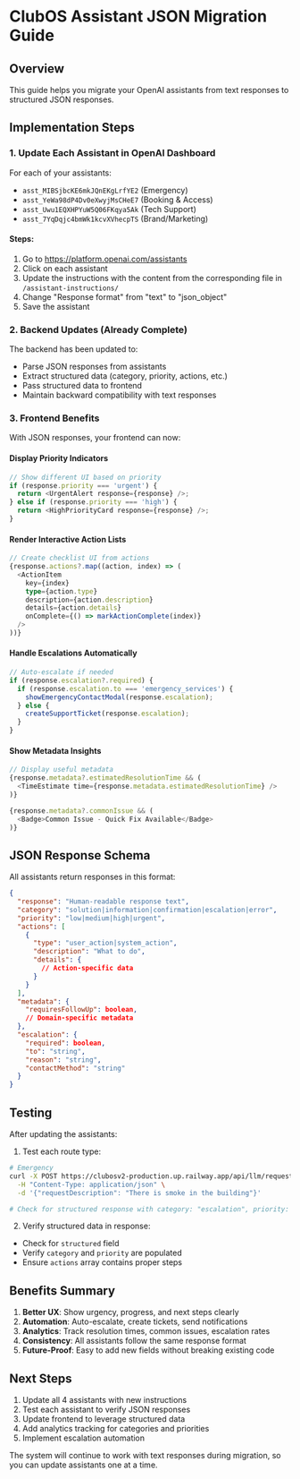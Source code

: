 # ClubOS Assistant JSON Migration Guide

## Overview
This guide helps you migrate your OpenAI assistants from text responses to structured JSON responses.

## Implementation Steps

### 1. Update Each Assistant in OpenAI Dashboard

For each of your assistants:
- `asst_MIBSjbcKE6mkJQnEKgLrfYE2` (Emergency)
- `asst_YeWa98dP4Dv0eXwyjMsCHeE7` (Booking & Access)
- `asst_Uwu1EQXHPYuW5Q06FKqya5Ak` (Tech Support)
- `asst_7YqDqjc4bmWk1kcvXVhecpTS` (Brand/Marketing)

#### Steps:
1. Go to https://platform.openai.com/assistants
2. Click on each assistant
3. Update the instructions with the content from the corresponding file in `/assistant-instructions/`
4. Change "Response format" from "text" to "json_object"
5. Save the assistant

### 2. Backend Updates (Already Complete)

The backend has been updated to:
- Parse JSON responses from assistants
- Extract structured data (category, priority, actions, etc.)
- Pass structured data to frontend
- Maintain backward compatibility with text responses

### 3. Frontend Benefits

With JSON responses, your frontend can now:

#### Display Priority Indicators
```typescript
// Show different UI based on priority
if (response.priority === 'urgent') {
  return <UrgentAlert response={response} />;
} else if (response.priority === 'high') {
  return <HighPriorityCard response={response} />;
}
```

#### Render Interactive Action Lists
```typescript
// Create checklist UI from actions
{response.actions?.map((action, index) => (
  <ActionItem 
    key={index}
    type={action.type}
    description={action.description}
    details={action.details}
    onComplete={() => markActionComplete(index)}
  />
))}
```

#### Handle Escalations Automatically
```typescript
// Auto-escalate if needed
if (response.escalation?.required) {
  if (response.escalation.to === 'emergency_services') {
    showEmergencyContactModal(response.escalation);
  } else {
    createSupportTicket(response.escalation);
  }
}
```

#### Show Metadata Insights
```typescript
// Display useful metadata
{response.metadata?.estimatedResolutionTime && (
  <TimeEstimate time={response.metadata.estimatedResolutionTime} />
)}

{response.metadata?.commonIssue && (
  <Badge>Common Issue - Quick Fix Available</Badge>
)}
```

## JSON Response Schema

All assistants return responses in this format:

```json
{
  "response": "Human-readable response text",
  "category": "solution|information|confirmation|escalation|error",
  "priority": "low|medium|high|urgent",
  "actions": [
    {
      "type": "user_action|system_action",
      "description": "What to do",
      "details": {
        // Action-specific data
      }
    }
  ],
  "metadata": {
    "requiresFollowUp": boolean,
    // Domain-specific metadata
  },
  "escalation": {
    "required": boolean,
    "to": "string",
    "reason": "string",
    "contactMethod": "string"
  }
}
```

## Testing

After updating the assistants:

1. Test each route type:
```bash
# Emergency
curl -X POST https://clubosv2-production.up.railway.app/api/llm/request \
  -H "Content-Type: application/json" \
  -d '{"requestDescription": "There is smoke in the building"}'

# Check for structured response with category: "escalation", priority: "urgent"
```

2. Verify structured data in response:
- Check for `structured` field
- Verify `category` and `priority` are populated
- Ensure `actions` array contains proper steps

## Benefits Summary

1. **Better UX**: Show urgency, progress, and next steps clearly
2. **Automation**: Auto-escalate, create tickets, send notifications
3. **Analytics**: Track resolution times, common issues, escalation rates
4. **Consistency**: All assistants follow the same response format
5. **Future-Proof**: Easy to add new fields without breaking existing code

## Next Steps

1. Update all 4 assistants with new instructions
2. Test each assistant to verify JSON responses
3. Update frontend to leverage structured data
4. Add analytics tracking for categories and priorities
5. Implement escalation automation

The system will continue to work with text responses during migration, so you can update assistants one at a time.
